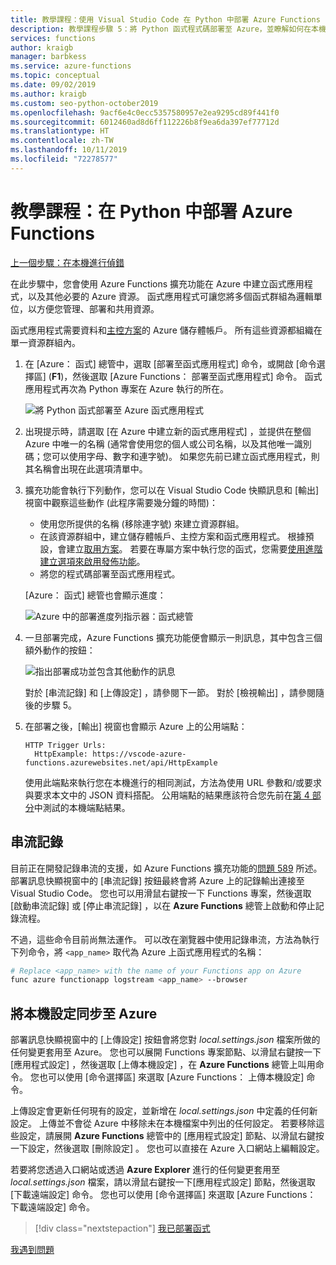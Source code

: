 ```yaml
---
title: 教學課程：使用 Visual Studio Code 在 Python 中部署 Azure Functions
description: 教學課程步驟 5：將 Python 函式程式碼部署至 Azure，並瞭解如何在本機專案與 Azure 之間串流記錄及同步處理設定。
services: functions
author: kraigb
manager: barbkess
ms.service: azure-functions
ms.topic: conceptual
ms.date: 09/02/2019
ms.author: kraigb
ms.custom: seo-python-october2019
ms.openlocfilehash: 9acf6e4c0ecc5357580957e2ea9295cd89f441f0
ms.sourcegitcommit: 6012460ad8d6ff112226b8f9ea6da397ef77712d
ms.translationtype: HT
ms.contentlocale: zh-TW
ms.lasthandoff: 10/11/2019
ms.locfileid: "72278577"
---
```

# <a name="tutorial-deploy-azure-functions-in-python"></a>教學課程：在 Python 中部署 Azure Functions

[上一個步驟：在本機進行偵錯](tutorial-vs-code-serverless-python-04.md)

在此步驟中，您會使用 Azure Functions 擴充功能在 Azure 中建立函式應用程式，以及其他必要的 Azure 資源。 函式應用程式可讓您將多個函式群組為邏輯單位，以方便您管理、部署和共用資源。

函式應用程式需要資料和[主控方案](/azure/azure-functions/functions-scale#hosting-plan-support)的 Azure 儲存體帳戶。 所有這些資源都組織在單一資源群組內。

1. 在 [Azure：  函式] 總管中，選取 [部署至函式應用程式]  命令，或開啟 [命令選擇區] (**F1**)，然後選取 [Azure Functions：  部署至函式應用程式] 命令。 函式應用程式再次為 Python 專案在 Azure 執行的所在。

    ![將 Python 函式部署至 Azure 函式應用程式](media/tutorial-vs-code-serverless-python/deploy-a-python-fuction-to-azure-function-app.png)

1. 出現提示時，請選取 [在 Azure 中建立新的函式應用程式]  ，並提供在整個 Azure 中唯一的名稱 (通常會使用您的個人或公司名稱，以及其他唯一識別碼；您可以使用字母、數字和連字號)。 如果您先前已建立函式應用程式，則其名稱會出現在此選項清單中。

1. 擴充功能會執行下列動作，您可以在 Visual Studio Code 快顯訊息和 [輸出]  視窗中觀察這些動作 (此程序需要幾分鐘的時間)：

    - 使用您所提供的名稱 (移除連字號) 來建立資源群組。
    - 在該資源群組中，建立儲存體帳戶、主控方案和函式應用程式。 根據預設，會建立[取用方案](/azure/azure-functions/functions-scale#consumption-plan)。 若要在專屬方案中執行您的函式，您需要[使用進階建立選項來啟用發佈功能](/azure/azure-functions/functions-develop-vs-code)。
    - 將您的程式碼部署至函式應用程式。

    [Azure：  函式] 總管也會顯示進度：

    ![Azure 中的部署進度列指示器：函式總管](media/tutorial-vs-code-serverless-python/deployment-progress-indicator-in-azure-function-explorer.png)

1. 一旦部署完成，Azure Functions 擴充功能便會顯示一則訊息，其中包含三個額外動作的按鈕：

    ![指出部署成功並包含其他動作的訊息](media/tutorial-vs-code-serverless-python/azure-functions-deployment-success-with-additional-actions.png)

    對於 [串流記錄]  和 [上傳設定]  ，請參閱下一節。 對於 [檢視輸出]  ，請參閱隨後的步驟 5。

1. 在部署之後，[輸出]  視窗也會顯示 Azure 上的公用端點：

    ```output
    HTTP Trigger Urls:
      HttpExample: https://vscode-azure-functions.azurewebsites.net/api/HttpExample
    ```

    使用此端點來執行您在本機進行的相同測試，方法為使用 URL 參數和/或要求與要求本文中的 JSON 資料搭配。 公用端點的結果應該符合您先前在[第 4 部分](tutorial-vs-code-serverless-python-04.md)中測試的本機端點結果。

## <a name="stream-logs"></a>串流記錄

目前正在開發記錄串流的支援，如 Azure Functions 擴充功能的[問題 589](https://github.com/microsoft/vscode-azurefunctions/issues/589) 所述。 部署訊息快顯視窗中的 [串流記錄]  按鈕最終會將 Azure 上的記錄輸出連接至 Visual Studio Code。 您也可以用滑鼠右鍵按一下 Functions 專案，然後選取 [啟動串流記錄]  或 [停止串流記錄]  ，以在 **Azure Functions** 總管上啟動和停止記錄流程。

不過，這些命令目前尚無法運作。 可以改在瀏覽器中使用記錄串流，方法為執行下列命令，將 `<app_name>` 取代為 Azure 上函式應用程式的名稱：

```bash
# Replace <app_name> with the name of your Functions app on Azure
func azure functionapp logstream <app_name> --browser
```

## <a name="sync-local-settings-to-azure"></a>將本機設定同步至 Azure

部署訊息快顯視窗中的 [上傳設定]  按鈕會將您對 *local.settings.json* 檔案所做的任何變更套用至 Azure。 您也可以展開 Functions 專案節點、以滑鼠右鍵按一下[應用程式設定]  ，然後選取 [上傳本機設定]  ，在 **Azure Functions** 總管上叫用命令。 您也可以使用 [命令選擇區] 來選取 [Azure Functions：  上傳本機設定] 命令。

上傳設定會更新任何現有的設定，並新增在 *local.settings.json* 中定義的任何新設定。 上傳並不會從 Azure 中移除未在本機檔案中列出的任何設定。 若要移除這些設定，請展開 **Azure Functions** 總管中的 [應用程式設定]  節點、以滑鼠右鍵按一下設定，然後選取 [刪除設定]  。 您也可以直接在 Azure 入口網站上編輯設定。

若要將您透過入口網站或透過 **Azure Explorer** 進行的任何變更套用至 *local.settings.json* 檔案，請以滑鼠右鍵按一下[應用程式設定]  節點，然後選取 [下載遠端設定]  命令。 您也可以使用 [命令選擇區] 來選取 [Azure Functions：  下載遠端設定] 命令。

> [!div class="nextstepaction"]
> [我已部署函式](tutorial-vs-code-serverless-python-06.md)

[我遇到問題](https://www.research.net/r/PWZWZ52?tutorial=vscode-functions-python&step=05-deploy)
